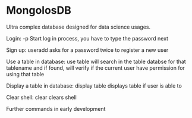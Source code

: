 # MongolosDB
Ultra complex database designed for data science usages.

Login:
<username>  -p	Start log in process, you have to type the password next

Sign up:
useradd <username> asks for a password twice to register a new user

Use a table in database:
use table <tablename> will search in the table databse for that tablename
		      and if found, will verify if the current user have
		      permission for using that table

Display a table in database:
display table <tablename> displays table if user is able to 

Clear shell:
clear  clears shell

Further commands in early development
